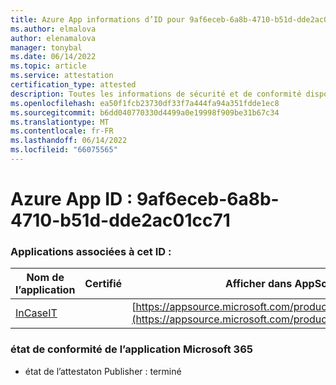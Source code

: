 ```yaml
---
title: Azure App informations d’ID pour 9af6eceb-6a8b-4710-b51d-dde2ac01cc71
ms.author: elmalova
author: elenamalova
manager: tonybal
ms.date: 06/14/2022
ms.topic: article
ms.service: attestation
certification_type: attested
description: Toutes les informations de sécurité et de conformité disponibles pour 9af6eceb-6a8b-4710-b51d-dde2ac01cc71.
ms.openlocfilehash: ea50f1fcb23730df33f7a444fa94a351fdde1ec8
ms.sourcegitcommit: b6dd040770330d4499a0e19998f909be31b67c34
ms.translationtype: MT
ms.contentlocale: fr-FR
ms.lasthandoff: 06/14/2022
ms.locfileid: "66075565"
---
```

# <a name="azure-app-id-9af6eceb-6a8b-4710-b51d-dde2ac01cc71"></a>Azure App ID : 9af6eceb-6a8b-4710-b51d-dde2ac01cc71


### <a name="apps-associated-with-this-id"></a>Applications associées à cet ID :
| **Nom de l’application** | **Certifié** | **Afficher dans AppSource** |
|--------------|---------------|-----------------------|
| [InCaseIT](../forward/WA200003265.md) |  | [https://appsource.microsoft.com/product/office/WA200003265](https://appsource.microsoft.com/product/office/WA200003265) |

### <a name="microsoft-365-app-compliance-status"></a>état de conformité de l’application Microsoft 365
- état de l’attestaton Publisher : terminé

